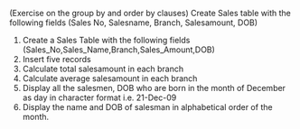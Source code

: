 (Exercise on the group by and order by clauses) Create Sales table with the following fields (Sales
No, Salesname, Branch, Salesamount, DOB)
1. Create a Sales Table with the following fields
(Sales_No,Sales_Name,Branch,Sales_Amount,DOB)
2. Insert five records
3. Calculate total salesamount in each branch
4. Calculate average salesamount in each branch
5. Display all the salesmen, DOB who are born in the month of December as day in
character format i.e. 21-Dec-09
6. Display the name and DOB of salesman in alphabetical order of the month.
